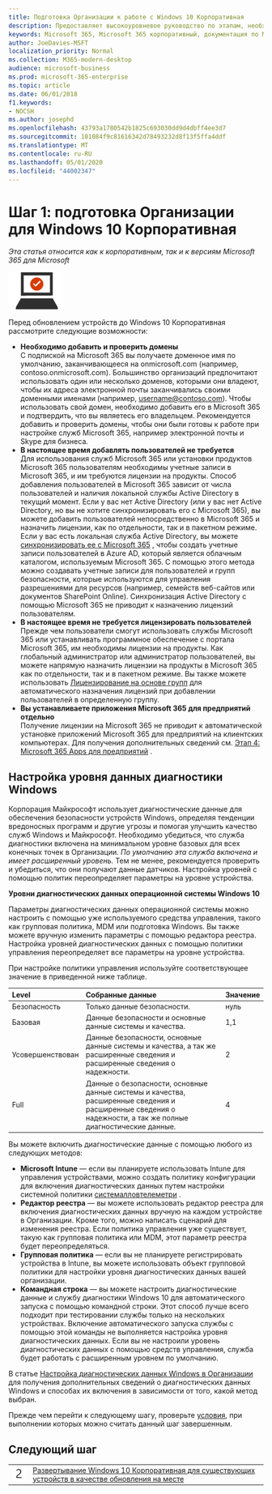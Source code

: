 ```yaml
---
title: Подготовка Организации к работе с Windows 10 Корпоративная
description: Предоставляет высокоуровневое руководство по этапам, необходимым для развертывания Windows 10 Корпоративная на компьютерах в составе Microsoft 365 корпоративный.
keywords: Microsoft 365, Microsoft 365 корпоративный, документация по Microsoft 365, Windows 10 Корпоративная, развертывание
author: JoeDavies-MSFT
localization_priority: Normal
ms.collection: M365-modern-desktop
audience: microsoft-business
ms.prod: microsoft-365-enterprise
ms.topic: article
ms.date: 06/01/2018
f1.keywords:
- NOCSH
ms.author: josephd
ms.openlocfilehash: 43793a1780542b1825c693030dd9d4dbff4ee3d7
ms.sourcegitcommit: 101084f9c81616342d78493232d8f13f5ffa4ddf
ms.translationtype: MT
ms.contentlocale: ru-RU
ms.lasthandoff: 05/01/2020
ms.locfileid: "44002347"
---
```

# <a name="step-1-prepare-your-organization-for-windows-10-enterprise"></a>Шаг 1: подготовка Организации для Windows 10 Корпоративная

*Эта статья относится как к корпоративным, так и к версиям Microsoft 365 для Microsoft*

![Этап 3. Windows 10 Корпоративная](../media/deploy-foundation-infrastructure/win10enterprise_icon-small.png)

Перед обновлением устройств до Windows 10 Корпоративная рассмотрите следующие возможности:

- **Необходимо добавить и проверить домены** <br>
  С подпиской на Microsoft 365 вы получаете доменное имя по умолчанию, заканчивающееся на onmicrosoft.com (например, contoso.onmicrosoft.com). Большинство организаций предпочитают использовать один или несколько доменов, которыми они владеют, чтобы их адреса электронной почты заканчивались своими доменными именами (например, username@contoso.com). Чтобы использовать свой домен, необходимо добавить его в Microsoft 365 и подтвердить, что вы являетесь его владельцем. Рекомендуется добавить и проверить домены, чтобы они были готовы к работе при настройке служб Microsoft 365, например электронной почты и Skype для бизнеса.
- **В настоящее время добавлять пользователей не требуется** <br>
  Для использования служб Microsoft 365 или установки продуктов Microsoft 365 пользователям необходимы учетные записи в Microsoft 365, и им требуются лицензии на продукты. Способ добавления пользователей в Microsoft 365 зависит от числа пользователей и наличия локальной службы Active Directory в текущий момент. Если у вас нет Active Directory (или у вас нет Active Directory, но вы не хотите синхронизировать его с Microsoft 365), вы можете добавить пользователей непосредственно в Microsoft 365 и назначить лицензии, как по отдельности, так и в пакетном режиме. <br>
  Если у вас есть локальная служба Active Directory, вы можете [синхронизировать ее с Microsoft 365](identity-add-user-accounts.md#identity-sync) , чтобы создать учетные записи пользователей в Azure AD, который является облачным каталогом, используемым Microsoft 365. С помощью этого метода можно создавать учетные записи для пользователей и групп безопасности, которые используются для управления разрешениями для ресурсов (например, семейств веб-сайтов или документов SharePoint Online). Синхронизация Active Directory с помощью Microsoft 365 не приводит к назначению лицензий пользователям.
- **В настоящее время не требуется лицензировать пользователей** <br>
  Прежде чем пользователи смогут использовать службы Microsoft 365 или устанавливать программное обеспечение с портала Microsoft 365, им необходимы лицензии на продукты. Как глобальный администратор или администратор пользователей, вы можете напрямую назначить лицензии на продукты в Microsoft 365 как по отдельности, так и в пакетном режиме. Вы также можете использовать [Лицензирование на основе групп](identity-use-group-management.md#identity-group-license) для автоматического назначения лицензий при добавлении пользователей в определенную группу. 
- **Вы устанавливаете приложения Microsoft 365 для предприятий отдельно** <br>
  Получение лицензии на Microsoft 365 не приводит к автоматической установке приложений Microsoft 365 для предприятий на клиентских компьютерах. Для получения дополнительных сведений см. [Этап 4: Microsoft 365 Apps для предприятий](office365proplus-infrastructure.md) . 

## <a name="set-windows-diagnostics-data-level"></a>Настройка уровня данных диагностики Windows

Корпорация Майкрософт использует диагностические данные для обеспечения безопасности устройств Windows, определяя тенденции вредоносных программ и другие угрозы и помогая улучшить качество служб Windows и Майкрософт. Необходимо убедиться, что служба диагностики включена на минимальном уровне базовых для всех конечных точек в Организации. *По умолчанию эта служба включена и имеет расширенный уровень.* Тем не менее, рекомендуется проверить и убедиться, что они получают данные датчиков. Настройка уровней с помощью политик переопределяет параметры на уровне устройства. 

**Уровни диагностических данных операционной системы Windows 10**

Параметры диагностических данных операционной системы можно настроить с помощью уже используемого средства управления, такого как групповая политика, MDM или подготовка Windows. Вы также можете вручную изменить параметры с помощью редактора реестра. Настройка уровней диагностических данных с помощью политики управления переопределяет все параметры на уровне устройства.

При настройке политики управления используйте соответствующее значение в приведенной ниже таблице.

| Level | Собранные данные | Значение |
|:--- |:--- |:--- |
| Безопасность | Только данные безопасности. | нуль |
| Базовая | Данные безопасности и основные данные системы и качества. | 1,1 |
| Усовершенствован | Данные безопасности, основные данные системы и качества, а так же расширенные сведения и расширенные сведения о надежности. | 2 |
| Full | Данные о безопасности, основные данные системы и качества, расширенные сведения и расширенные сведения о надежности, а так же полные диагностические данные. | 4 |

Вы можете включить диагностические данные с помощью любого из следующих методов:

* **Microsoft Intune** — если вы планируете использовать Intune для управления устройствами, можно создать политику конфигурации для включения диагностических данных путем настройки системной политики <a href="https://docs.microsoft.com/windows/client-management/mdm/policy-csp-system#system-allowtelemetry" target="blank">системалловтелеметри</a> .
* **Редактор реестра** — вы можете использовать редактор реестра для включения диагностических данных вручную на каждом устройстве в Организации. Кроме того, можно написать сценарий для изменения реестра. Если политика управления уже существует, такую как групповая политика или MDM, этот параметр реестра будет переопределяться.
* **Групповая политика** — если вы не планируете регистрировать устройства в Intune, вы можете использовать объект групповой политики для настройки уровня диагностических данных вашей организации.
* **Командная строка** — вы можете настроить диагностические данные и службу диагностики Windows 10 для автоматического запуска с помощью командной строки. Этот способ лучше всего подходит при тестировании службы только на нескольких устройствах. Включение автоматического запуска службы с помощью этой команды не выполняется настройка уровня диагностических данных. Если вы не настроили уровень диагностических данных с помощью средств управления, служба будет работать с расширенным уровнем по умолчанию.

В статье [Настройка диагностических данных Windows в Организации](https://docs.microsoft.com/windows/configuration/configure-windows-diagnostic-data-in-your-organization) для получения дополнительных сведений о диагностических данных Windows и способах их включения в зависимости от того, какой метод выбран.

Прежде чем перейти к следующему шагу, проверьте [условия](windows10-exit-criteria.md#crit-windows10-step1), при выполнении которых можно считать данный шаг завершенным.

## <a name="next-step"></a>Следующий шаг

|||
|:-------|:-----|
|![Шаг 2](../media/stepnumbers/Step2.png)| [Развертывание Windows 10 Корпоративная для существующих устройств в качестве обновления на месте](windows10-deploy-inplaceupgrade.md) |






